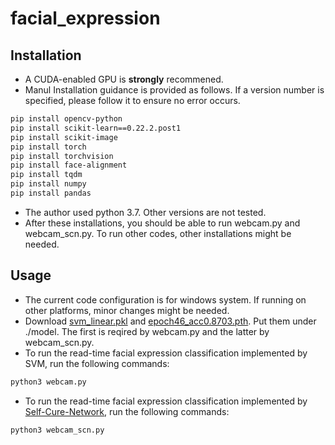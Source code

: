 # facial_expression
## Installation
* A CUDA-enabled GPU is **strongly** recommened. 
* Manul Installation guidance is provided as follows. If a version number is specified, please follow it to ensure no error occurs. 
```bash
pip install opencv-python
pip install scikit-learn==0.22.2.post1
pip install scikit-image
pip install torch
pip install torchvision
pip install face-alignment
pip install tqdm
pip install numpy
pip install pandas
```
* The author used python 3.7. Other versions are not tested.
*  After these installations, you should be able to run webcam.py and webcam_scn.py. To run other codes, other installations might be needed.

## Usage
*  The current code configuration is for windows system. If running on other platforms, minor changes might be needed. 
* Download [svm_linear.pkl] and [epoch46_acc0.8703.pth]. Put them under ./model. The first is reqired by webcam.py and the latter by webcam_scn.py.
* To run the read-time facial expression classification implemented by SVM, run the following commands:
```bash
python3 webcam.py
```
* To run the read-time facial expression classification implemented by [Self-Cure-Network], run the following commands:
```bash
python3 webcam_scn.py
```

[svm_linear.pkl]: https://drive.google.com/file/d/168ybP_IQ_Hz7vYPZCVva4V3SUfTswmtm/view?usp=sharing
[epoch46_acc0.8703.pth]:
https://drive.google.com/file/d/1kkyWX4JJUkZCOwEbxn7-IpSE9lQTXfT9/view?usp=sharing
[Self-Cure-Network]:
https://github.com/kaiwang960112/Self-Cure-Network

